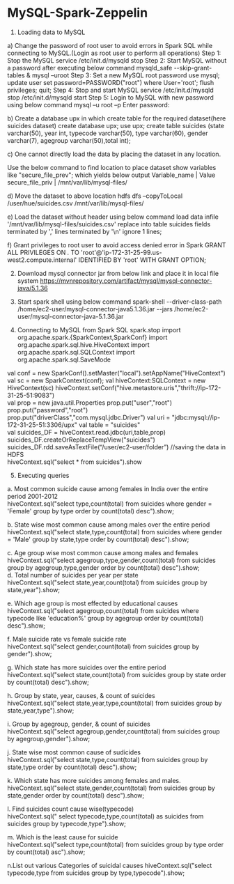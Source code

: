 # MySQL-Spark-Zeppelin

1) Loading data to MySQL 

a) Change the password of root user to avoid errors in Spark SQL while connecting to MySQL.(Login as root user to perform all    operations) 
Step 1: Stop the MySQL service /etc/init.d/mysqld stop 
Step 2: Start MySQL without a password after executing below command mysqld_safe --skip-grant-tables & mysql –uroot
Step 3: Set a new MySQL root password use mysql; update user set password=PASSWORD("root") where User='root'; flush privileges; quit; Step 4: Stop and start MySQL service /etc/init.d/mysqld stop /etc/init.d/mysqld start 
Step 5: Login to MySQL with new password using below command mysql –u root –p Enter password: 

b) Create a database upx in which create table for the required dataset(here suicides dataset) 
create database upx; 
use upx; 
create table suicides (state varchar(50), year int, typecode varchar(50), type varchar(60), gender varchar(7), agegroup varchar(50),total int); 

c) One cannot directly load the data by placing the dataset in any location. 

Use the below command to find location to place dataset 
show variables like "secure_file_prev"; which yields below output 
 Variable_name    | Value                    
 secure_file_priv | /mnt/var/lib/mysql-files/ 
 
d) Move the dataset to above location hdfs dfs –copyToLocal /user/hue/suicides.csv /mnt/var/lib/mysql-files/ 

e) Load the dataset without header using below command load data infile '/mnt/var/lib/mysql-files/suicides.csv' replace into table suicides fields terminated by ',' lines terminated by '\n' ignore 1 lines;

f) Grant privileges to root user to avoid access denied error in Spark GRANT ALL PRIVILEGES ON *.* TO 'root'@'ip-172-31-25-99.us-west2.compute.internal' IDENTIFIED BY 'root' WITH GRANT OPTION;  

2) Download mysql connector jar from below link and place it in local file system
https://mvnrepository.com/artifact/mysql/mysql-connector-java/5.1.36  

3) Start spark shell using below command  spark-shell --driver-class-path /home/ec2-user/mysql-connector-java5.1.36.jar --jars /home/ec2-user/mysql-connector-java-5.1.36.jar  

4) Connecting to MySQL from Spark SQL 
spark.stop 
import org.apache.spark.{SparkContext,SparkConf} 
import org.apache.spark.sql.hive.HiveContext
import org.apache.spark.sql.SQLContext 
import org.apache.spark.sql.SaveMode  

val conf = new SparkConf().setMaster("local").setAppName("HiveContext") val sc = new SparkContext(conf); 
val hiveContext:SQLContext = new HiveContext(sc) 
hiveContext.setConf("hive.metastore.uris","thrift://ip-172-31-25-51:9083")  
val prop = new java.util.Properties 
prop.put("user","root") prop.put("password","root")
prop.put("driverClass","com.mysql.jdbc.Driver") 
val uri = "jdbc:mysql://ip-172-31-25-51:3306/upx" val table = "suicides"  
val suicides_DF = hiveContext.read.jdbc(uri,table,prop) 
suicides_DF.createOrReplaceTempView("suicides") 
suicides_DF.rdd.saveAsTextFile(“/user/ec2-user/folder”)            //saving the data in HDFS  
hiveContext.sql("select * from suicides").show  

5) Executing queries 

a. Most common suicide cause among females in India over the entire period 2001-2012  
hiveContext.sql("select type,count(total) from suicides  where gender = 'Female' group by type order by count(total) desc").show; 

b. State wise most common cause among males over the entire period  
hiveContext.sql("select state,type,count(total) from suicides  where gender = 'Male' group by state,type order by count(total) desc").show;  

c. Age group wise most common cause among males and females  
hiveContext.sql("select agegroup,type,gender,count(total) from suicides group by agegroup,type,gender order by count(total) desc").show;  
d. Total number of suicides per year per state  
hiveContext.sql("select state,year,count(total) from suicides group by state,year").show;  

e. Which age group is most effected by educational causes  
hiveContext.sql("select agegroup,count(total) from suicides where typecode like 'education%' group by agegroup order by count(total) desc").show;  

f. Male suicide rate vs female suicide rate  
hiveContext.sql("select gender,count(total) from suicides group by gender").show;

g. Which state has more suicides over the entire period  
hiveContext.sql("select state,count(total) from suicides group by state order by count(total) desc").show; 

h. Group by state, year, causes, & count of suicides  
hiveContext.sql("select state,year,type,count(total) from suicides group by state,year,type").show; 

i. Group by agegroup, gender, & count of suicides  
hiveContext.sql("select agegroup,gender,count(total) from suicides group by agegroup,gender").show;  

j. State wise most common cause of sudicides  
hiveContext.sql("select state,type,count(total) from suicides group by state,type order by count(total) desc").show; 

k. Which state has more suicides among females and males.  
hiveContext.sql("select state,gender,count(total) from suicides group by state,gender order by count(total) desc").show; 

l. Find suicides count cause wise(typecode)  
hiveContext.sql(" select typecode,type,count(total) as suicides  from suicides group by typecode,type").show;  

m. Which is the least cause for suicide  
hiveContext.sql("select type,count(total) from suicides group by type order by count(total) asc").show; 

n.List out various Categories of suicidal causes 
hiveContext.sql("select typecode,type from suicides group by type,typecode").show;
